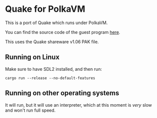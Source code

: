 # Quake for PolkaVM

This is a port of Quake which runs under PolkaVM.

You can find the source code of the guest program [here](https://github.com/koute/polkaports).

This uses the Quake shareware v1.06 PAK file.

## Running on Linux

Make sure to have SDL2 installed, and then run:

```
cargo run --release --no-default-features
```

## Running on other operating systems

It will run, but it will use an interpreter, which at this moment is *very* slow and won't run full speed.
